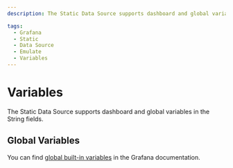 ```yaml
---
description: The Static Data Source supports dashboard and global variables in the string fields.

tags:
  - Grafana
  - Static
  - Data Source
  - Emulate
  - Variables
---
```


# Variables

The Static Data Source supports dashboard and global variables in the String fields.

## Global Variables

You can find [global built-in variables](https://grafana.com/docs/grafana/latest/variables/variable-types/global-variables/) in the Grafana documentation.
